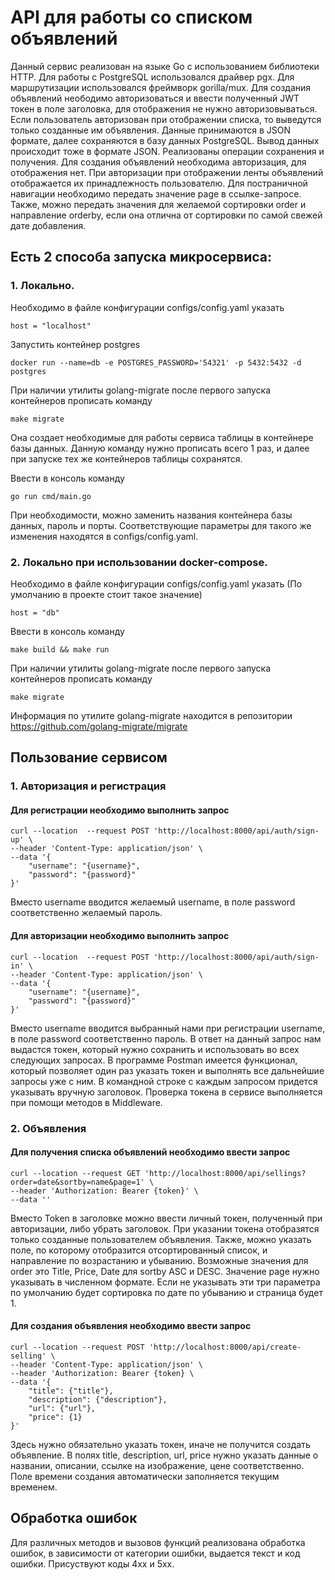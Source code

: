# API для работы со списком объявлений
Данный сервис реализован на языке Go с использованием библиотеки HTTP. Для работы с PostgreSQL использовался драйвер pgx. Для маршрутизации использовался фреймворк gorilla/mux. Для создания объявлений неободимо авторизоваться и ввести полученный JWT токен в поле заголовка, для отображения не нужно авторизовываться. Если пользователь авторизован при отображении списка, то выведутся только созданные им объявления.
Данные принимаются в JSON формате, далее сохраняются в базу данных PostgreSQL. Вывод данных происходит тоже в формате JSON. Реализованы операции сохранения и получения.
Для создания объявлений необходима авторизация, для отображения нет. При авторизации при отображении ленты объявлений отображается их принадлежность пользователю.
Для постраничной навигации необходимо передать значение page в ссылке-запросе. Также, можно передать значения для желаемой сортировки order и направление orderby, если она отлична от сортировки по самой свежей дате добавления.

## Есть 2 способа запуска микросервиса:
### 1. Локально.
   Необходимо в файле конфигурации configs/config.yaml указать
   ```
   host = "localhost"
   ```
   Запустить контейнер postgres
   ```
   docker run --name=db -e POSTGRES_PASSWORD='54321' -p 5432:5432 -d postgres
   ```
   При наличии утилиты golang-migrate после первого запуска контейнеров прописать команду
   ```
   make migrate
   ```
   Она создает необходимые для работы сервиса таблицы в контейнере базы данных. Данную команду нужно прописать всего 1 раз, и далее при запуске тех же контейнеров таблицы сохранятся.

   Ввести в консоль команду
   ```
   go run cmd/main.go
   ```
   При необходимости, можно заменить названия контейнера базы данных, пароль и порты. Соответствующие параметры для такого же изменения находятся в configs/config.yaml.
### 2. Локально при использовании docker-compose.
   
   Необходимо в файле конфигурации configs/config.yaml указать (По умолчанию в проекте стоит такое значение)
   ```
   host = "db"
   ```
   Ввести в консоль команду
   ```
   make build && make run
   ```
   При наличии утилиты golang-migrate после первого запуска контейнеров прописать команду
   ```
   make migrate
   ```
Информация по утилите golang-migrate находится в репозитории https://github.com/golang-migrate/migrate
## Пользование сервисом
### 1. Авторизация и регистрация
#### Для регистрации необходимо выполнить запрос
```
curl --location  --request POST 'http://localhost:8000/api/auth/sign-up' \
--header 'Content-Type: application/json' \
--data '{
    "username": "{username}",
    "password": "{password}"
}'
```
Вместо username вводится желаемый username, в поле password соответственно желаемый пароль. 
#### Для авторизации необходимо выполнить запрос
```
curl --location  --request POST 'http://localhost:8000/api/auth/sign-in' \
--header 'Content-Type: application/json' \
--data '{
    "username": "{username}",
    "password": "{password}"
}'
```
Вместо username вводится выбранный нами при регистрации username, в поле password соответственно пароль.
В ответ на данный запрос нам выдастся токен, который нужно сохранить и использовать во всех следующих запросах. В программе Postman имеется функционал, который позволяет один раз указать токен и выполнять все дальнейшие запросы уже с ним. В командной строке с каждым запросом придется указывать вручную заголовок.
Проверка токена в сервисе выполняется при помощи методов в Middleware.
### 2. Объявления
#### Для получения списка объявлений необходимо ввести запрос
```
curl --location --request GET 'http://localhost:8000/api/sellings?order=date&sortby=name&page=1' \
--header 'Authorization: Bearer {token}' \
--data ''
```
Вместо Token в заголовке можно ввести личный токен, полученный при авторизации, либо убрать заголовок. При указании токена отобразятся только созданные пользователем объявления. Также, можно указать поле, по которому отобразится отсортированный список, и направление по возрастанию и убыванию. Возможные значения для order это Title, Price, Date для sortby ASC и DESC. Значение page нужно указывать в численном формате. Если не указывать эти три параметра по умолчанию будет сортировка по дате по убыванию и страница будет 1.
#### Для создания объявления необходимо ввести запрос
```
curl --location --request POST 'http://localhost:8000/api/create-selling' \
--header 'Content-Type: application/json' \
--header 'Authorization: Bearer {token} \
--data '{
    "title": {"title"},
    "description": {"description"},
    "url": {"url"},
    "price": {1}
}'
```
Здесь нужно обязательно указать токен, иначе не получится создать объявление. В полях title, description, url, price нужно указать данные о названии, описании, ссылке на изображение, цене соответственно. Поле времени создания автоматически заполняется текущим временем. 

## Обработка ошибок
Для различных методов и вызовов функций реализована обработка ошибок, в зависимости от категории ошибки, выдается текст и код ошибки. Присуствуют коды 4хх и 5хх.
